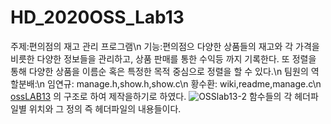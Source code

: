 # HD_2020OSS_Lab13
주제:편의점의 재고 관리 프로그램\n
기능:편의점으 다양한 상품들의 재고와 각 가격을 비릇한 다양한 정보들을 관리하고, 상품 판매를 통한 수익등 까지 기록한다. 또 정렬을 통해 다양한 상품을 이름순 혹은 특정한 목적 중심으로 정렬을 할 수 있다.\n
팀원의 역할분배:\n
임연규: manage.h,show.h,show.c\n
황수환: wiki,readme,manage.c\n
[ossLAB13](https://user-images.githubusercontent.com/63580888/80564012-a849fc00-8a27-11ea-9531-5527f3c0a550.jpg)
의 구조로 하여 제작을하기로 하였다.
![OSSlab13-2](https://user-images.githubusercontent.com/63580888/80565723-2b6d5100-8a2c-11ea-8937-cac5cf09bdd3.jpg)
함수들의 각 헤더파일별 위치와 그 정의 즉 헤더파일의 내용들이다.
